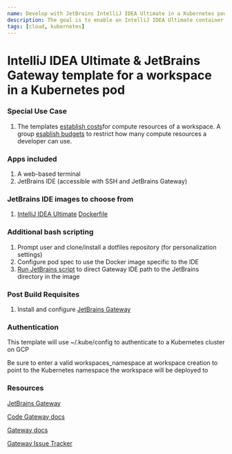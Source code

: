 ```yaml
---
name: Develop with JetBrains IntelliJ IDEA Ultimate in a Kubernetes pod
description: The goal is to enable an IntelliJ IDEA Ultimate container that JetBrains Gateway can connect to 
tags: [cloud, kubernetes]
---
```


# IntelliJ IDEA Ultimate & JetBrains Gateway template for a workspace in a Kubernetes pod

### Special Use Case
1. The templates [establish costs](https://coder.com/docs/v2/latest/admin/quotas#establishing-costs)for compute resources of a workspace. A group [esablish budgets](https://coder.com/docs/v2/latest/admin/quotas#establishing-budgets) to restrict how many compute resources a developer can use.

### Apps included
1. A web-based terminal
1. JetBrains IDE (accessible with SSH and JetBrains Gateway)

### JetBrains IDE images to choose from
1. [IntelliJ IDEA Ultimate](https://www.jetbrains.com/idea/download/) [Dockerfile](https://github.com/sharkymark/dockerfiles/blob/main/intellij-idea/ultimate/Dockerfile)

### Additional bash scripting
1. Prompt user and clone/install a dotfiles repository (for personalization settings)
1. Configure pod spec to use the Docker image specific to the IDE
1. [Run JetBrains script](https://www.jetbrains.com/help/idea/remote-development-troubleshooting.html#setup) to direct Gateway IDE path to the JetBrains directory in the image

### Post Build Requisites
1. Install and configure [JetBrains Gateway](https://coder.com/docs/v2/latest/ides/gateway)

### Authentication

This template will use ~/.kube/config to authenticate to a Kubernetes cluster on GCP

Be sure to enter a valid workspaces_namespace at workspace creation to point to the Kubernetes namespace the workspace will be deployed to

### Resources
[JetBrains Gateway](https://www.jetbrains.com/remote-development/gateway/)

[Code Gateway docs](https://coder.com/docs/v2/latest/ides/gateway)

[Gateway docs](https://www.jetbrains.com/help/idea/remote-development-a.html#gateway)

[Gateway Issue Tracker](https://youtrack.jetbrains.com/issues/CWM?_ga=2.95348572.1706460293.1667768201-1827063151.1646598008&_gl=1*jrexxd*_ga*MTgyNzA2MzE1MS4xNjQ2NTk4MDA4*_ga_9J976DJZ68*MTY2NzkxMTA1Mi4xOC4xLjE2Njc5MTE1MDUuMC4wLjA.)